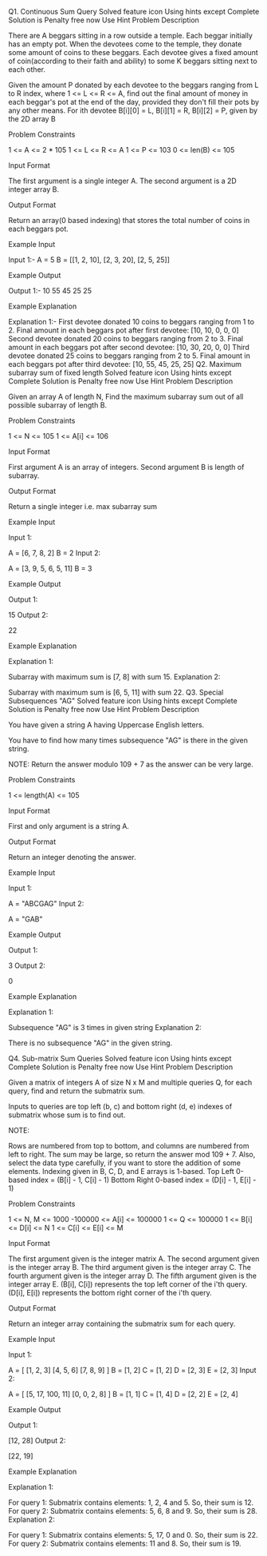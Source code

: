 
Q1. Continuous Sum Query
Solved
feature icon
Using hints except Complete Solution is Penalty free now
Use Hint
Problem Description

There are A beggars sitting in a row outside a temple. Each beggar initially has an empty pot. When the devotees come to the temple, they donate some amount of coins to these beggars. Each devotee gives a fixed amount of coin(according to their faith and ability) to some K beggars sitting next to each other.

Given the amount P donated by each devotee to the beggars ranging from L to R index, where 1 <= L <= R <= A, find out the final amount of money in each beggar's pot at the end of the day, provided they don't fill their pots by any other means.
For ith devotee B[i][0] = L, B[i][1] = R, B[i][2] = P, given by the 2D array B


Problem Constraints

1 <= A <= 2 * 105
1 <= L <= R <= A
1 <= P <= 103
0 <= len(B) <= 105


Input Format

The first argument is a single integer A.
The second argument is a 2D integer array B.


Output Format

Return an array(0 based indexing) that stores the total number of coins in each beggars pot.


Example Input

Input 1:-
A = 5
B = [[1, 2, 10], [2, 3, 20], [2, 5, 25]]


Example Output

Output 1:-
10 55 45 25 25


Example Explanation

Explanation 1:-
First devotee donated 10 coins to beggars ranging from 1 to 2. Final amount in each beggars pot after first devotee: [10, 10, 0, 0, 0]
Second devotee donated 20 coins to beggars ranging from 2 to 3. Final amount in each beggars pot after second devotee: [10, 30, 20, 0, 0]
Third devotee donated 25 coins to beggars ranging from 2 to 5. Final amount in each beggars pot after third devotee: [10, 55, 45, 25, 25]
Q2. Maximum subarray sum of fixed length
Solved
feature icon
Using hints except Complete Solution is Penalty free now
Use Hint
Problem Description

Given an array A of length N, Find the maximum subarray sum out of all possible subarray of length B.


Problem Constraints

1 <= N <= 105
1 <= A[i] <= 106


Input Format

First argument A is an array of integers.
Second argument B is length of subarray.


Output Format

Return a single integer i.e. max subarray sum


Example Input

Input 1:

A = [6, 7, 8, 2]
B = 2
Input 2:

A = [3, 9, 5, 6, 5, 11]
B = 3


Example Output

Output 1:

15
Output 2:

22


Example Explanation

Explanation 1:

Subarray with maximum sum is [7, 8] with sum 15.
Explanation 2:

Subarray with maximum sum is [6, 5, 11] with sum 22.
Q3. Special Subsequences "AG"
Solved
feature icon
Using hints except Complete Solution is Penalty free now
Use Hint
Problem Description

You have given a string A having Uppercase English letters.

You have to find how many times subsequence "AG" is there in the given string.

NOTE: Return the answer modulo 109 + 7 as the answer can be very large.



Problem Constraints

1 <= length(A) <= 105



Input Format

First and only argument is a string A.



Output Format

Return an integer denoting the answer.



Example Input

Input 1:

A = "ABCGAG"
Input 2:

A = "GAB"


Example Output

Output 1:

3
Output 2:

0


Example Explanation

Explanation 1:

Subsequence "AG" is 3 times in given string
Explanation 2:

There is no subsequence "AG" in the given string.


Q4. Sub-matrix Sum Queries
Solved
feature icon
Using hints except Complete Solution is Penalty free now
Use Hint
Problem Description

Given a matrix of integers A of size N x M and multiple queries Q, for each query, find and return the submatrix sum.




Inputs to queries are top left (b, c) and bottom right (d, e) indexes of submatrix whose sum is to find out.

NOTE:

Rows are numbered from top to bottom, and columns are numbered from left to right.
The sum may be large, so return the answer mod 109 + 7.
Also, select the data type carefully, if you want to store the addition of some elements.
Indexing given in B, C, D, and E arrays is 1-based.
Top Left 0-based index = (B[i] - 1, C[i] - 1)
Bottom Right 0-based index = (D[i] - 1, E[i] - 1)




Problem Constraints

1 <= N, M <= 1000
-100000 <= A[i] <= 100000
1 <= Q <= 100000
1 <= B[i] <= D[i] <= N
1 <= C[i] <= E[i] <= M



Input Format

The first argument given is the integer matrix A.
The second argument given is the integer array B.
The third argument given is the integer array C.
The fourth argument given is the integer array D.
The fifth argument given is the integer array E.
(B[i], C[i]) represents the top left corner of the i'th query.
(D[i], E[i]) represents the bottom right corner of the i'th query.



Output Format

Return an integer array containing the submatrix sum for each query.



Example Input

Input 1:

A = [   [1, 2, 3]
[4, 5, 6]
[7, 8, 9]   ]
B = [1, 2]
C = [1, 2]
D = [2, 3]
E = [2, 3]
Input 2:

A = [   [5, 17, 100, 11]
[0, 0,  2,   8]    ]
B = [1, 1]
C = [1, 4]
D = [2, 2]
E = [2, 4]


Example Output

Output 1:

[12, 28]
Output 2:

[22, 19]


Example Explanation

Explanation 1:

For query 1: Submatrix contains elements: 1, 2, 4 and 5. So, their sum is 12.
For query 2: Submatrix contains elements: 5, 6, 8 and 9. So, their sum is 28.
Explanation 2:

For query 1: Submatrix contains elements: 5, 17, 0 and 0. So, their sum is 22.
For query 2: Submatrix contains elements: 11 and 8. So, their sum is 19.
